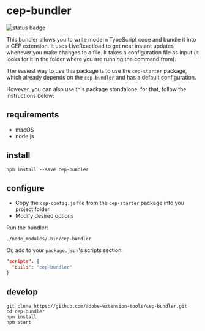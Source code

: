 # cep-bundler

![status badge](https://aedtci.mtmograph.com/api/badges/adobe-extension-tools/cep-bundler/status.svg)

This bundler allows you to write modern TypeScript code and bundle it into a CEP extension.
It uses LiveReactload to get near instant updates whenever you make changes to a file.
It takes a configuration file as input (it looks for it in the folder where you are running the command from).

The easiest way to use this package is to use the `cep-starter` package, which already depends on the `cep-bundler` and has a default configuration.

However, you can also use this package standalone, for that, follow the instructions below:

## requirements

- macOS
- node.js

## install

```shell
npm install --save cep-bundler
```

## configure

- Copy the `cep-config.js` file from the `cep-starter` package into you project folder.
- Modify desired options

Run the bundler:
```shell
./node_modules/.bin/cep-bundler
```

Or, add to your `package.json`'s scripts section:

```json
"scripts": {
  "build": "cep-bundler"
}
```

## develop

```shell
git clone https://github.com/adobe-extension-tools/cep-bundler.git
cd cep-bundler
npm install
npm start
```